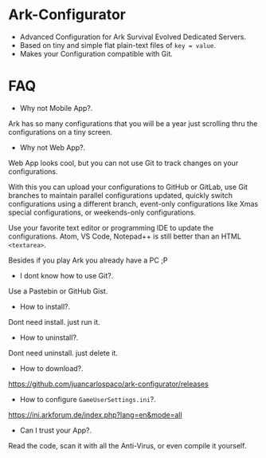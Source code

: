 # Ark-Configurator

- Advanced Configuration for Ark Survival Evolved Dedicated Servers.
- Based on tiny and simple flat plain-text files of `key = value`.
- Makes your Configuration compatible with Git.


# FAQ

- Why not Mobile App?.

Ark has so many configurations that you will be a year just scrolling thru the configurations on a tiny screen.

- Why not Web App?.

Web App looks cool, but you can not use Git to track changes on your configurations.

With this you can upload your configurations to GitHub or GitLab,
use Git branches to maintain parallel configurations updated,
quickly switch configurations using a different branch,
event-only configurations like Xmas special configurations,
or weekends-only configurations.

Use your favorite text editor or programming IDE to update the configurations.
Atom, VS Code, Notepad++ is still better than an HTML `<textarea>`.

Besides if you play Ark you already have a PC ;P

- I dont know how to use Git?.

Use a Pastebin or GitHub Gist.

- How to install?.

Dont need install. just run it.

- How to uninstall?.

Dont need uninstall. just delete it.

- How to download?.

https://github.com/juancarlospaco/ark-configurator/releases

- How to configure `GameUserSettings.ini`?.

https://ini.arkforum.de/index.php?lang=en&mode=all

- Can I trust your App?.

Read the code, scan it with all the Anti-Virus, or even compile it yourself.
